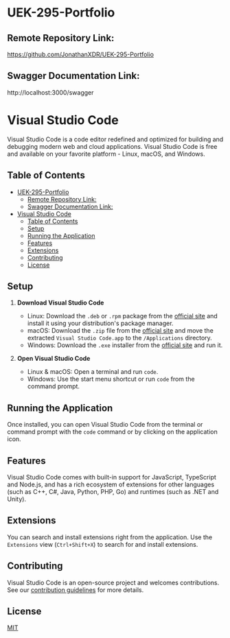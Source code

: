 # UEK-295-Portfolio

## Remote Repository Link:

https://github.com/JonathanXDR/UEK-295-Portfolio

## Swagger Documentation Link:

http://localhost:3000/swagger

# Visual Studio Code

Visual Studio Code is a code editor redefined and optimized for building and debugging modern web and cloud applications. Visual Studio Code is free and available on your favorite platform - Linux, macOS, and Windows.

## Table of Contents

- [UEK-295-Portfolio](#uek-295-portfolio)
  - [Remote Repository Link:](#remote-repository-link)
  - [Swagger Documentation Link:](#swagger-documentation-link)
- [Visual Studio Code](#visual-studio-code)
  - [Table of Contents](#table-of-contents)
  - [Setup](#setup)
  - [Running the Application](#running-the-application)
  - [Features](#features)
  - [Extensions](#extensions)
  - [Contributing](#contributing)
  - [License](#license)

## Setup

1. **Download Visual Studio Code**

   - Linux: Download the `.deb` or `.rpm` package from the [official site](https://code.visualstudio.com/Download) and install it using your distribution's package manager.
   - macOS: Download the `.zip` file from the [official site](https://code.visualstudio.com/Download) and move the extracted `Visual Studio Code.app` to the `/Applications` directory.
   - Windows: Download the `.exe` installer from the [official site](https://code.visualstudio.com/Download) and run it.

2. **Open Visual Studio Code**
   - Linux & macOS: Open a terminal and run `code`.
   - Windows: Use the start menu shortcut or run `code` from the command prompt.

## Running the Application

Once installed, you can open Visual Studio Code from the terminal or command prompt with the `code` command or by clicking on the application icon.

## Features

Visual Studio Code comes with built-in support for JavaScript, TypeScript and Node.js, and has a rich ecosystem of extensions for other languages (such as C++, C#, Java, Python, PHP, Go) and runtimes (such as .NET and Unity).

## Extensions

You can search and install extensions right from the application. Use the `Extensions` view (`Ctrl+Shift+X`) to search for and install extensions.

## Contributing

Visual Studio Code is an open-source project and welcomes contributions. See our [contribution guidelines](https://github.com/Microsoft/vscode/blob/master/CONTRIBUTING.md) for more details.

## License

[MIT](LICENSE.txt)
